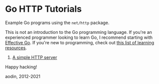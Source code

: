 Go HTTP Tutorials
=================

Example Go programs using the `net/http` package.

This is not an introduction to the Go programming language. If you're an experienced programmer looking to learn Go, I recommend starting with [Effective Go](https://golang.org/doc/effective_go.html). If you're new to programming, check out [this list of learning resources](https://github.com/golang/go/wiki/Learn).

1. [A simple HTTP server](01_handlers/handlers.go)


Happy hacking!

aodin, 2012-2021
